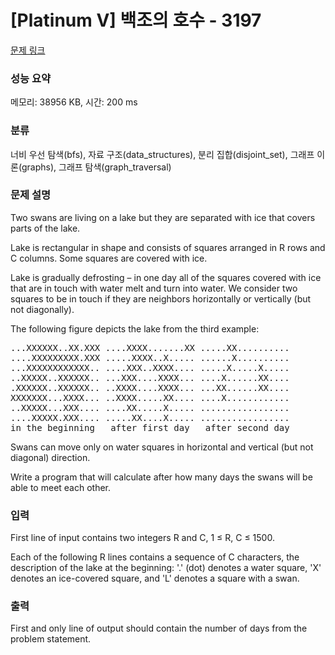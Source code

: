 # [Platinum V] 백조의 호수 - 3197 

[문제 링크](https://www.acmicpc.net/problem/3197) 

### 성능 요약

메모리: 38956 KB, 시간: 200 ms

### 분류

너비 우선 탐색(bfs), 자료 구조(data_structures), 분리 집합(disjoint_set), 그래프 이론(graphs), 그래프 탐색(graph_traversal)

### 문제 설명

<p>Two swans are living on a lake but they are separated with ice that covers parts of the lake. </p>

<p>Lake is rectangular in shape and consists of squares arranged in R rows and C columns. Some squares are covered with ice. </p>

<p>Lake is gradually defrosting – in one day all of the squares covered with ice that are in touch with water melt and turn into water. We consider two squares to be in touch if they are neighbors horizontally or vertically (but not diagonally). </p>

<p>The following figure depicts the lake from the third example: </p>

<pre>...XXXXXX..XX.XXX ....XXXX.......XX .....XX.......... 
....XXXXXXXXX.XXX .....XXXX..X..... ......X.......... 
...XXXXXXXXXXXX.. ....XXX..XXXX.... .....X.....X..... 
..XXXXX..XXXXXX.. ...XXX....XXXX... ....X......XX.... 
.XXXXXX..XXXXXX.. ..XXXX....XXXX... ...XX......XX.... 
XXXXXXX...XXXX... ..XXXX.....XX.... ....X............ 
..XXXXX...XXX.... ....XX.....X..... ................. 
....XXXXX.XXX.... .....XX....X..... ................. 
in the beginning   after first day   after second day 
</pre>

<p>Swans can move only on water squares in horizontal and vertical (but not diagonal) direction. </p>

<p>Write a program that will calculate after how many days the swans will be able to meet each other. </p>

### 입력 

 <p>First line of input contains two integers R and C, 1 ≤ R, C ≤ 1500. </p>

<p>Each of the following R lines contains a sequence of C characters, the description of the lake at the beginning: '.' (dot) denotes a water square, 'X' denotes an ice-covered square, and 'L' denotes a square with a swan.</p>

### 출력 

 <p>First and only line of output should contain the number of days from the problem statement. </p>

